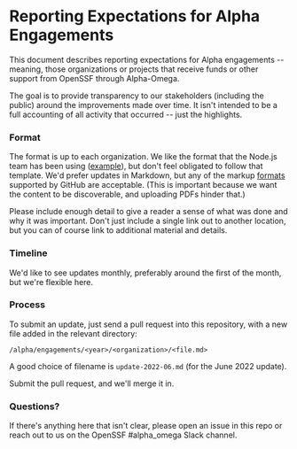 # Reporting Expectations for Alpha Engagements

This document describes reporting expectations for Alpha engagements -- meaning, those organizations
or projects that receive funds or other support from OpenSSF through Alpha-Omega.

The goal is to provide transparency to our stakeholders (including the public) around the improvements
made over time. It isn't intended to be a full accounting of all activity that occurred -- just the
highlights.

### Format

The format is up to each organization. We like the format that the Node.js team has been using 
([example](engagements/2022/node.js/update-2022-07.md)), but don't feel obligated to follow that
template. We'd prefer updates in Markdown, but any of the markup [formats](https://github.com/github/markup#markups)
supported by GitHub are acceptable. (This is important because we want the content to be discoverable,
and uploading PDFs hinder that.)

Please include enough detail to give a reader a sense of what was done and why it was important. Don't
just include a single link out to another location, but you can of course link to additional material
and details.

### Timeline

We'd like to see updates monthly, preferably around the first of the month, but we're flexible here.

### Process

To submit an update, just send a pull request into this repository, with a new file added in
the relevant directory:

```
/alpha/engagements/<year>/<organization>/<file.md>
```

A good choice of filename is `update-2022-06.md` (for the June 2022 update).

Submit the pull request, and we'll merge it in.

### Questions?

If there's anything here that isn't clear, please open an issue in this repo or reach out to us on
the OpenSSF #alpha_omega Slack channel.
